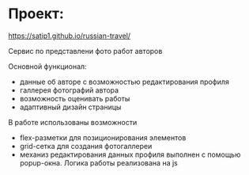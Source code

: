 # Проект: 
https://satip1.github.io/russian-travel/

Сервис по представлени фото работ авторов

Основной функционал:
- данные об авторе с возможностью редактирования профиля
- галлерея фотографий автора
- возможность оценивать работы
- адаптивный дизайн страницы 

В работе использованы возможности 
- flex-разметки для позиционирования элементов
- grid-сетка для создания фотогаллереи
- механиз редактирования данных профиля выполнен с помощью popup-окна. Логика работы реализована на js



